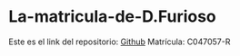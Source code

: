 # La-matricula-de-D.Furioso
Este es el link del repositorio: [Github](https://github.com/alexlomu/La-matricula-de-D.Furioso)
Matrícula: C047057-R
